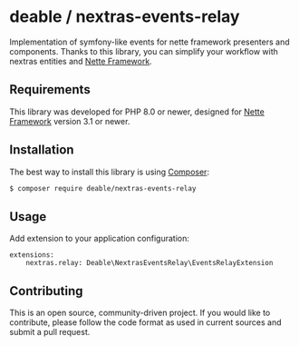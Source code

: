 deable / nextras-events-relay
=============================

Implementation of symfony-like events for nette framework presenters and components.
Thanks to this library, you can simplify your workflow with nextras entities and [Nette Framework](https://nette.org/).

Requirements
------------

This library was developed for PHP 8.0 or newer, designed for [Nette Framework](https://nette.org/) version 3.1 or newer.

Installation
------------

The best way to install this library is using [Composer](https://getcomposer.org/):

```sh
$ composer require deable/nextras-events-relay
```

Usage
-----

Add extension to your application configuration: 

```yarn
extensions:
    nextras.relay: Deable\NextrasEventsRelay\EventsRelayExtension

```


Contributing
------------
This is an open source, community-driven project. If you would like to contribute,
please follow the code format as used in current sources and submit a pull request.
